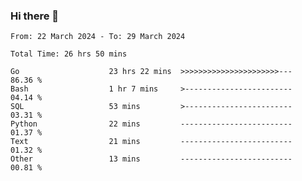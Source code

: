 ### Hi there 👋

<!--
**zhumeme/zhumeme** is a ✨ _special_ ✨ repository because its `README.md` (this file) appears on your GitHub profile.

Here are some ideas to get you started:

- 🔭 I’m currently working on ...
- 🌱 I’m currently learning ...
- 👯 I’m looking to collaborate on ...
- 🤔 I’m looking for help with ...
- 💬 Ask me about ...
- 📫 How to reach me: ...
- 😄 Pronouns: ...
- ⚡ Fun fact: ...
-->

<!--START_SECTION:waka-->

```all_time
From: 22 March 2024 - To: 29 March 2024

Total Time: 26 hrs 50 mins

Go                    23 hrs 22 mins  >>>>>>>>>>>>>>>>>>>>>>---   86.36 %
Bash                  1 hr 7 mins     >------------------------   04.14 %
SQL                   53 mins         >------------------------   03.31 %
Python                22 mins         -------------------------   01.37 %
Text                  21 mins         -------------------------   01.32 %
Other                 13 mins         -------------------------   00.81 %
```

<!--END_SECTION:waka-->
